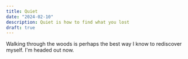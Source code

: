 ```yaml
---
title: Quiet
date: "2024-02-10"
description: Quiet is how to find what you lost
draft: true
---
```


Walking through the woods is perhaps the best way I know to rediscover myself. I'm headed out now.
